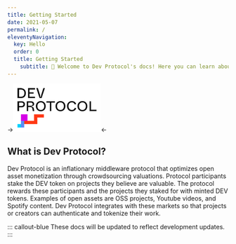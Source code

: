 ```yaml
---
title: Getting Started
date: 2021-05-07
permalink: /
eleventyNavigation:
  key: Hello
  order: 0
  title: Getting Started
	subtitle: 👋 Welcome to Dev Protocol's docs! Here you can learn about the protocol, token, and how to start using Stakes Social.
---
```


->![Dev Protocol](/content/images/devprotocol-logo.png)<-
## What is Dev Protocol?

Dev Protocol is an inflationary middleware protocol that optimizes open asset monetization through crowdsourcing valuations. Protocol participants stake the DEV token on projects they believe are valuable. The protocol rewards these participants and the projects they staked for with minted DEV tokens. Examples of open assets are OSS projects, Youtube videos, and Spotify content. Dev Protocol integrates with these markets so that projects or creators can authenticate and tokenize their work.


::: callout-blue
These docs will be updated to reflect development updates.
:::
